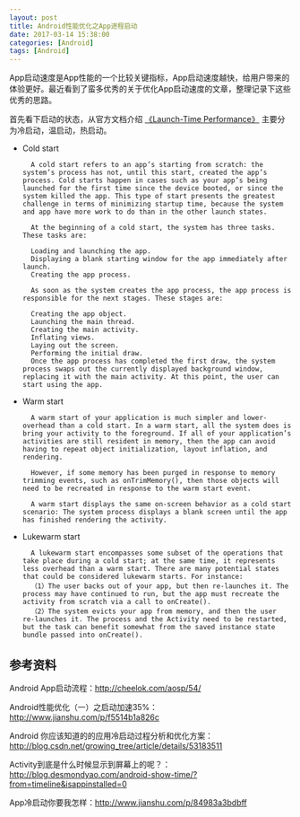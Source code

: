 ```yaml
---
layout: post
title: Android性能优化之App进程启动
date: 2017-03-14 15:38:00
categories: [Android]
tags: [Android]
---
```


App启动速度是App性能的一个比较关键指标，App启动速度越快，给用户带来的体验更好。最近看到了蛮多优秀的关于优化App启动速度的文章，整理记录下这些优秀的思路。
<!--more-->

首先看下启动的状态，从官方文档介绍 [《Launch-Time Performance》][1] 主要分为冷启动，温启动，热启动。

- Cold start


		A cold start refers to an app’s starting from scratch: the system’s process has not, until this start, created the app’s process. Cold starts happen in cases such as your app’s being launched for the first time since the device booted, or since the system killed the app. This type of start presents the greatest challenge in terms of minimizing startup time, because the system and app have more work to do than in the other launch states.

		At the beginning of a cold start, the system has three tasks. These tasks are:
		
		Loading and launching the app.
		Displaying a blank starting window for the app immediately after launch.
		Creating the app process.
		
		As soon as the system creates the app process, the app process is responsible for the next stages. These stages are:
		
		Creating the app object.
		Launching the main thread.
		Creating the main activity.
		Inflating views.
		Laying out the screen.
		Performing the initial draw.
		Once the app process has completed the first draw, the system process swaps out the currently displayed background window, replacing it with the main activity. At this point, the user can start using the app.

- Warm start

		A warm start of your application is much simpler and lower-overhead than a cold start. In a warm start, all the system does is bring your activity to the foreground. If all of your application’s activities are still resident in memory, then the app can avoid having to repeat object initialization, layout inflation, and rendering.
	
		However, if some memory has been purged in response to memory trimming events, such as onTrimMemory(), then those objects will need to be recreated in response to the warm start event.
	
		A warm start displays the same on-screen behavior as a cold start scenario: The system process displays a blank screen until the app has finished rendering the activity.

- Lukewarm start

		A lukewarm start encompasses some subset of the operations that take place during a cold start; at the same time, it represents less overhead than a warm start. There are many potential states that could be considered lukewarm starts. For instance:
		（1）The user backs out of your app, but then re-launches it. The process may have continued to run, but the app must recreate the activity from scratch via a call to onCreate().
		（2）The system evicts your app from memory, and then the user re-launches it. The process and the Activity need to be restarted, but the task can benefit somewhat from the saved instance state bundle passed into onCreate().


## 参考资料

[1]: https://developer.android.com/topic/performance/launch-time.html

Android App启动流程：<http://cheelok.com/aosp/54/>

Android性能优化（一）之启动加速35%：<http://www.jianshu.com/p/f5514b1a826c>

Android 你应该知道的的应用冷启动过程分析和优化方案：<http://blog.csdn.net/growing_tree/article/details/53183511>

Activity到底是什么时候显示到屏幕上的呢？：<http://blog.desmondyao.com/android-show-time/?from=timeline&isappinstalled=0>

App冷启动你要我怎样：<http://www.jianshu.com/p/84983a3bdbff>